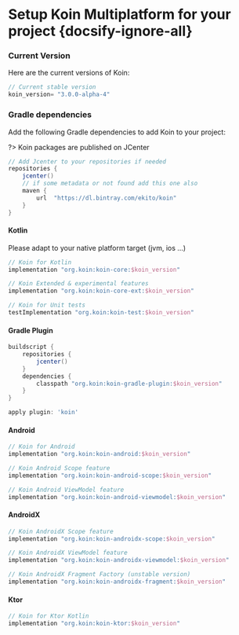 # Setup Koin Multiplatform for your project {docsify-ignore-all}

### Current Version

Here are the current versions of Koin:

```groovy
// Current stable version
koin_version= "3.0.0-alpha-4"
```

### Gradle dependencies

Add the following Gradle dependencies to add Koin to your project:

?> Koin packages are published on JCenter

```groovy
// Add Jcenter to your repositories if needed
repositories {
    jcenter()
    // if some metadata or not found add this one also
    maven {
        url  "https://dl.bintray.com/ekito/koin" 
    }
}
```

<!-- tabs:start -->

#### **Kotlin**

Please adapt to your native platform target (jvm, ios ...)

```groovy
// Koin for Kotlin
implementation "org.koin:koin-core:$koin_version"

// Koin Extended & experimental features
implementation "org.koin:koin-core-ext:$koin_version"

// Koin for Unit tests
testImplementation "org.koin:koin-test:$koin_version"
```

#### **Gradle Plugin**

```groovy
buildscript {
    repositories {
        jcenter()
    }
    dependencies {
        classpath "org.koin:koin-gradle-plugin:$koin_version"
    }
}

apply plugin: 'koin'
```

#### **Android**

```groovy
// Koin for Android
implementation "org.koin:koin-android:$koin_version"

// Koin Android Scope feature
implementation "org.koin:koin-android-scope:$koin_version"

// Koin Android ViewModel feature
implementation "org.koin:koin-android-viewmodel:$koin_version"
```

#### **AndroidX**

```groovy
// Koin AndroidX Scope feature
implementation "org.koin:koin-androidx-scope:$koin_version"

// Koin AndroidX ViewModel feature
implementation "org.koin:koin-androidx-viewmodel:$koin_version"

// Koin AndroidX Fragment Factory (unstable version)
implementation "org.koin:koin-androidx-fragment:$koin_version"
```

#### **Ktor**

```groovy
// Koin for Ktor Kotlin
implementation "org.koin:koin-ktor:$koin_version"
```

<!-- tabs:end -->